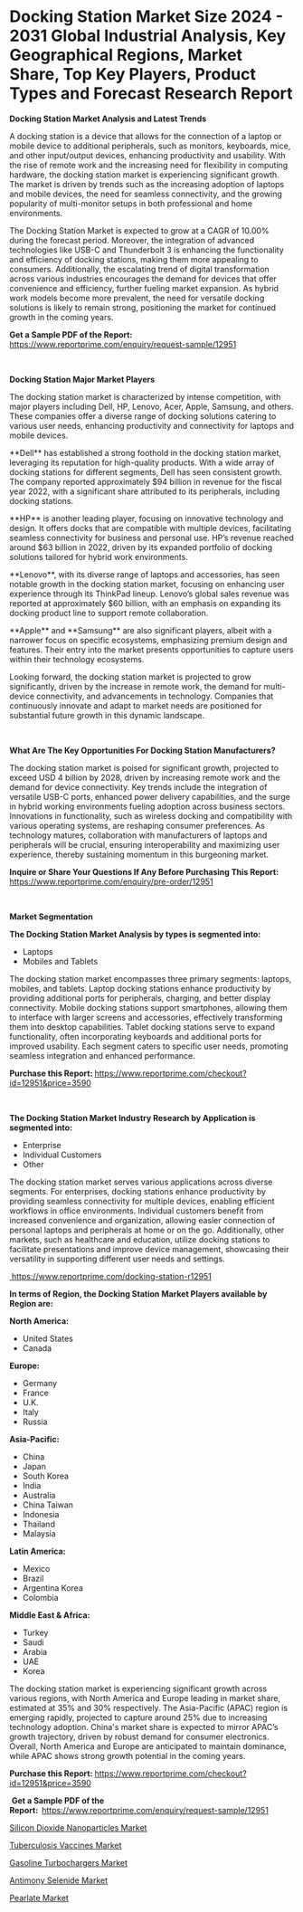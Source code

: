 <p><h1>Docking Station Market Size 2024 - 2031 Global Industrial Analysis, Key Geographical Regions, Market Share, Top Key Players, Product Types and Forecast Research Report</h1></p><p><strong>Docking Station Market Analysis and Latest Trends</strong></p>
<p><p>A docking station is a device that allows for the connection of a laptop or mobile device to additional peripherals, such as monitors, keyboards, mice, and other input/output devices, enhancing productivity and usability. With the rise of remote work and the increasing need for flexibility in computing hardware, the docking station market is experiencing significant growth. The market is driven by trends such as the increasing adoption of laptops and mobile devices, the need for seamless connectivity, and the growing popularity of multi-monitor setups in both professional and home environments.</p><p>The Docking Station Market is expected to grow at a CAGR of 10.00% during the forecast period. Moreover, the integration of advanced technologies like USB-C and Thunderbolt 3 is enhancing the functionality and efficiency of docking stations, making them more appealing to consumers. Additionally, the escalating trend of digital transformation across various industries encourages the demand for devices that offer convenience and efficiency, further fueling market expansion. As hybrid work models become more prevalent, the need for versatile docking solutions is likely to remain strong, positioning the market for continued growth in the coming years.</p></p>
<p><strong>Get a Sample PDF of the Report:&nbsp;</strong> <a href="https://www.reportprime.com/enquiry/request-sample/12951">https://www.reportprime.com/enquiry/request-sample/12951</a></p>
<p>&nbsp;</p>
<p><strong>Docking Station Major Market Players</strong></p>
<p><p>The docking station market is characterized by intense competition, with major players including Dell, HP, Lenovo, Acer, Apple, Samsung, and others. These companies offer a diverse range of docking solutions catering to various user needs, enhancing productivity and connectivity for laptops and mobile devices.</p><p>**Dell** has established a strong foothold in the docking station market, leveraging its reputation for high-quality products. With a wide array of docking stations for different segments, Dell has seen consistent growth. The company reported approximately $94 billion in revenue for the fiscal year 2022, with a significant share attributed to its peripherals, including docking stations.</p><p>**HP** is another leading player, focusing on innovative technology and design. It offers docks that are compatible with multiple devices, facilitating seamless connectivity for business and personal use. HP’s revenue reached around $63 billion in 2022, driven by its expanded portfolio of docking solutions tailored for hybrid work environments.</p><p>**Lenovo**, with its diverse range of laptops and accessories, has seen notable growth in the docking station market, focusing on enhancing user experience through its ThinkPad lineup. Lenovo’s global sales revenue was reported at approximately $60 billion, with an emphasis on expanding its docking product line to support remote collaboration.</p><p>**Apple** and **Samsung** are also significant players, albeit with a narrower focus on specific ecosystems, emphasizing premium design and features. Their entry into the market presents opportunities to capture users within their technology ecosystems.</p><p>Looking forward, the docking station market is projected to grow significantly, driven by the increase in remote work, the demand for multi-device connectivity, and advancements in technology. Companies that continuously innovate and adapt to market needs are positioned for substantial future growth in this dynamic landscape.</p></p>
<p>&nbsp;</p>
<p><strong>What Are The Key Opportunities For Docking Station Manufacturers?</strong></p>
<p><p>The docking station market is poised for significant growth, projected to exceed USD 4 billion by 2028, driven by increasing remote work and the demand for device connectivity. Key trends include the integration of versatile USB-C ports, enhanced power delivery capabilities, and the surge in hybrid working environments fueling adoption across business sectors. Innovations in functionality, such as wireless docking and compatibility with various operating systems, are reshaping consumer preferences. As technology matures, collaboration with manufacturers of laptops and peripherals will be crucial, ensuring interoperability and maximizing user experience, thereby sustaining momentum in this burgeoning market.</p></p>
<p><strong>Inquire or Share Your Questions If Any Before Purchasing This Report:</strong> <a href="https://www.reportprime.com/enquiry/pre-order/12951">https://www.reportprime.com/enquiry/pre-order/12951</a></p>
<p>&nbsp;</p>
<p><strong>Market Segmentation</strong></p>
<p><strong>The Docking Station Market Analysis by types is segmented into:</strong></p>
<p><ul><li>Laptops</li><li>Mobiles and Tablets</li></ul></p>
<p><p>The docking station market encompasses three primary segments: laptops, mobiles, and tablets. Laptop docking stations enhance productivity by providing additional ports for peripherals, charging, and better display connectivity. Mobile docking stations support smartphones, allowing them to interface with larger screens and accessories, effectively transforming them into desktop capabilities. Tablet docking stations serve to expand functionality, often incorporating keyboards and additional ports for improved usability. Each segment caters to specific user needs, promoting seamless integration and enhanced performance.</p></p>
<p><strong>Purchase this Report:&nbsp;</strong><a href="https://www.reportprime.com/checkout?id=12951&price=3590">https://www.reportprime.com/checkout?id=12951&price=3590</a></p>
<p>&nbsp;</p>
<p><strong>The Docking Station Market Industry Research by Application is segmented into:</strong></p>
<p><ul><li>Enterprise</li><li>Individual Customers</li><li>Other</li></ul></p>
<p><p>The docking station market serves various applications across diverse segments. For enterprises, docking stations enhance productivity by providing seamless connectivity for multiple devices, enabling efficient workflows in office environments. Individual customers benefit from increased convenience and organization, allowing easier connection of personal laptops and peripherals at home or on the go. Additionally, other markets, such as healthcare and education, utilize docking stations to facilitate presentations and improve device management, showcasing their versatility in supporting different user needs and settings.</p></p>
<p><a href="https://www.reportprime.com/docking-station-r12951">&nbsp;https://www.reportprime.com/docking-station-r12951</a></p>
<p><strong>In terms of Region, the Docking Station Market Players available by Region are:</strong></p>
<p>
    <p> <strong> North America: </strong>
        <ul>
            <li>United States</li>
            <li>Canada</li>
        </ul>
        </p> 
    <p> <strong> Europe: </strong>
        <ul>
            <li>Germany</li>
            <li>France</li>
            <li>U.K.</li>
            <li>Italy</li>
            <li>Russia</li>
        </ul>
        </p> 
    <p> <strong> Asia-Pacific: </strong>
        <ul>
            <li>China</li>
            <li>Japan</li>
            <li>South Korea</li>
            <li>India</li>
            <li>Australia</li>
            <li>China Taiwan</li>
            <li>Indonesia</li>
            <li>Thailand</li>
            <li>Malaysia</li>
        </ul>
        </p> 
    <p> <strong> Latin America: </strong>
        <ul>
            <li>Mexico</li>
            <li>Brazil</li>
            <li>Argentina Korea</li>
            <li>Colombia</li>
        </ul>
        </p> 
    <p> <strong> Middle East & Africa: </strong>
        <ul>
            <li>Turkey</li>
            <li>Saudi</li>
            <li>Arabia</li>
            <li>UAE</li>
            <li>Korea</li>
        </ul>
    </p>
    </p>
<p><p>The docking station market is experiencing significant growth across various regions, with North America and Europe leading in market share, estimated at 35% and 30% respectively. The Asia-Pacific (APAC) region is emerging rapidly, projected to capture around 25% due to increasing technology adoption. China's market share is expected to mirror APAC’s growth trajectory, driven by robust demand for consumer electronics. Overall, North America and Europe are anticipated to maintain dominance, while APAC shows strong growth potential in the coming years.</p></p>
<p><strong>Purchase this Report: </strong><a href="https://www.reportprime.com/checkout?id=12951&price=3590">https://www.reportprime.com/checkout?id=12951&price=3590</a></p>
<p>&nbsp;<strong>Get a Sample PDF of the Report:&nbsp;&nbsp;</strong><a href="https://www.reportprime.com/enquiry/request-sample/12951">https://www.reportprime.com/enquiry/request-sample/12951</a></p>
<p><strong></strong></p>
<p><p><a href="https://issuu.com/reportprime-2/docs/silicon-dioxide-nanoparticles-marke_e03b013aa68176">Silicon Dioxide Nanoparticles Market</a></p><p><a href="https://www.linkedin.com/pulse/analyzing-key-drivers-tuberculosis-vaccines-market-trends-7e63e?trackingId=QcGvcZnjSduXYOgB199dIw%3D%3D">Tuberculosis Vaccines Market</a></p><p><a href="https://github.com/napierswinnyfg/Market-Research-Report-List-1/blob/main/gasoline-turbochargers-market.md">Gasoline Turbochargers Market</a></p><p><a href="https://medium.com/@gwendolynbruen/global-antimony-selenide-market-landscape-future-trends-and-market-strategic-forecast-2024-2031-20923f750c7a?postPublishedType=initial">Antimony Selenide Market</a></p><p><a href="https://issuu.com/reportprime-2/docs/pearlate-market-size-2030.pptx_ce1bec7d411569">Pearlate Market</a></p></p>
